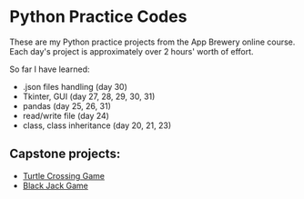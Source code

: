 # Python Practice Codes
These are my Python practice projects from the App Brewery online course. Each day's project is approximately over 2 hours' worth of effort.

So far I have learned:
- .json files handling (day 30)
- Tkinter, GUI (day 27, 28, 29, 30, 31)
- pandas (day 25, 26, 31)
- read/write file (day 24)
- class, class inheritance (day 20, 21, 23)

## Capstone projects:

- [Turtle Crossing Game](https://github.com/TheVeryPulse/python_practice_codes/tree/main/day_023_turtle_crossing_street)
- [Black Jack Game](https://github.com/TheVeryPulse/python_practice_codes/tree/main/day_011_black_jack)